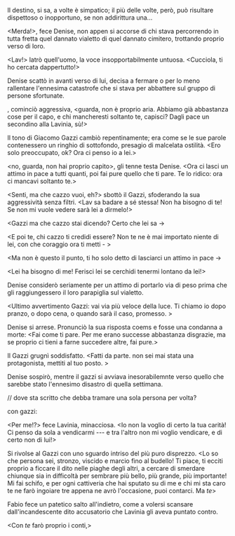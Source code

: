 Il destino, si sa, a volte è simpatico; il più delle volte, però, può risultare dispettoso o inopportuno, se non addirittura una...

<Merda!>, fece Denise, non appen si accorse di chi stava percorrendo in tutta fretta quel dannato vialetto di quel dannato cimitero, trottando proprio verso di loro.

<Lav!> latrò quell'uomo, la voce insopportabilmente untuosa. <Cucciola, ti ho cercata dappertutto!>

Denise scattò in avanti verso di lui, decisa a fermare o per lo meno rallentare l'ennesima catastrofe che si stava per abbattere sul gruppo di persone sfortunate.

<Giacomino>, cominciò aggressiva, <guarda, non è proprio aria. Abbiamo già abbastanza cose per il capo, e chi mancheresti soltanto te, capisci? Dagli pace un secondino alla Lavinia, sù!>

Il tono di Giacomo Gazzi cambiò repentinamente; era come se le sue parole contenessero un ringhio di sottofondo, presagio di malcelata ostilità. <Ero solo preoccupato, ok? Ora ci penso io a lei.>

<no, guarda, non hai proprio capito>, gli tenne testa Denise. <Ora ci lasci un attimo in pace a tutti quanti, poi fai pure quello che ti pare. Te lo ridico: ora ci mancavi soltanto te.>

<Senti, ma che cazzo vuoi, eh?> sbottò il Gazzi, sfoderando la sua aggressività senza filtri. <Lav sa badare a sé stessa! Non ha bisogno di te! Se non mi vuole vedere sarà lei a dirmelo!>

<Gazzi ma che cazzo stai dicendo? Certo che lei sa ->

<E poi te, chi cazzo ti credidi essere? Non te ne è mai importato niente di lei, con che coraggio ora ti metti - >

<Ma non è questo il punto, ti ho solo detto di lasciarci un attimo in pace ->

<Lei ha bisogno di me! Ferisci lei se cerchidi tenermi lontano da lei!>

Denise considerò seriamente per un attimo di portarlo via di peso prima che gli raggiungessero il loro parapiglia sul vialetto.

<Ultimo avvertimento Gazzi: vai via più veloce della luce. Ti chiamo io dopo pranzo, o dopo cena, o quando sarà il caso, promesso. >

Denise si arrese. Pronunciò la sua risposta coems e fosse una condanna a morte: <Fai come ti pare. Per me erano successe abbastanza disgrazie, ma se proprio ci tieni a farne succedere altre, fai pure.>

Il Gazzi grugnì soddisfatto. <Fatti da parte. non sei mai stata una protagonista, mettiti al tuo posto. >

Denise sospirò, mentre il gazzi si avviava inesorabilemnte verso quello che sarebbe stato l'ennesimo disastro di quella settimana. 

// dove sta scritto che debba tramare una sola persona per volta?


con gazzi:

<Per me!?> fece Lavinia, minacciosa. <Io non la voglio di certo la tua carità! Ci penso da sola a vendicarmi --- e tra l'altro non mi voglio vendicare, e di certo non di lui!>

Si rivolse al Gazzi con uno sguardo intriso del più puro disprezzo. <Lo so che persona sei, stronzo, viscido e marcio fino al budello! Ti piace, ti ecciti proprio a ficcare il dito nelle piaghe degli altri, a cercare di smerdare chiunque sia in difficoltà per sembrare più bello, più grande, più importante! Mi fai schifo, e per ogni cattiveria che hai sputato su di me e chi mi sta caro te ne farò ingoiare tre appena ne avrò l'occasione, puoi contarci. Ma *te*>

Fabio fece un patetico salto all'indietro, come a volersi scansare dall'incandescente dito accusatorio che Lavinia gli aveva puntato contro.

<Con *te* farò proprio i conti,>
